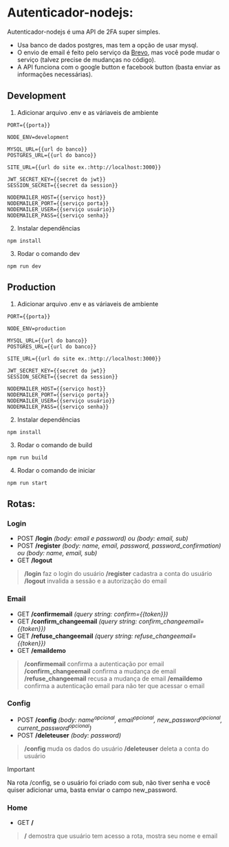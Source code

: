 # Autenticador-nodejs:

Autenticador-nodejs é uma API de 2FA super simples.

- Usa banco de dados postgres, mas tem a opção de usar mysql.
- O envio de email é feito pelo serviço da [Brevo](https://www.brevo.com/), mas você pode mudar o serviço (talvez precise de mudanças no código).
- A API funciona com o google button e facebook button (basta enviar as informações necessárias).

## Development

1. Adicionar arquivo .env e as váriaveis de ambiente 
```
PORT={{porta}}

NODE_ENV=development

MYSQL_URL={{url do banco}}
POSTGRES_URL={{url do banco}}

SITE_URL={{url do site ex.:http://localhost:3000}}

JWT_SECRET_KEY={{secret do jwt}}
SESSION_SECRET={{secret da session}}

NODEMAILER_HOST={{serviço host}}
NODEMAILER_PORT={{serviço porta}}
NODEMAILER_USER={{serviço usuário}}
NODEMAILER_PASS={{serviço senha}}
```
2. Instalar dependências
```
npm install
```
3. Rodar o comando dev
```
npm run dev
```

## Production

1. Adicionar arquivo .env e as váriaveis de ambiente 
```
PORT={{porta}}

NODE_ENV=production

MYSQL_URL={{url do banco}}
POSTGRES_URL={{url do banco}}

SITE_URL={{url do site ex.:http://localhost:3000}}

JWT_SECRET_KEY={{secret do jwt}}
SESSION_SECRET={{secret da session}}

NODEMAILER_HOST={{serviço host}}
NODEMAILER_PORT={{serviço porta}}
NODEMAILER_USER={{serviço usuário}}
NODEMAILER_PASS={{serviço senha}}
```
2. Instalar dependências
```
npm install
```
3. Rodar o comando de build
```
npm run build
```
4. Rodar o comando de iniciar
```
npm run start
```

## Rotas:

### Login

- POST **/login**               *(body: email e password) ou (body: email, sub)*
- POST **/register**            *(body: name, email, password, password_confirmation) ou (body: name, email, sub)*
- GET  **/logout**

> **/login** faz o login do usuário
**/register** cadastra a conta do usuário
**/logout** invalida a sessão e a autorização do email

### Email

- GET  **/confirmemail**        *(query string: confirm={{token}})*
- GET  **/confirm_changeemail** *(query string: confirm_changeemail={{token}})*
- GET  **/refuse_changeemail**  *(query string: refuse_changeemail={{token}})*
- GET  **/emaildemo**

> **/confirmemail** confirma a autenticação por email
**/confirm_changeemail** confirma a mudança de email
**/refuse_changeemail** recusa a mudança de email
**/emaildemo** confirma a autenticação email para não ter que acessar o email

### Config

- POST **/config**              *(body: name<sup>opcional</sup>, email<sup>opcional</sup>, new_password<sup>opcional</sup>, current_password<sup>opcional</sup>)*
- POST **/deleteuser**          *(body: password)*

> **/config** muda os dados do usuário
**/deleteuser** deleta a conta do usuário

> [!IMPORTANT]
> Na rota /config, se o usuário foi criado com sub, não tiver senha e você quiser adicionar uma, basta enviar o campo new_password.

### Home

- GET  **/**

> **/** demostra que usuário tem acesso a rota, mostra seu nome e email